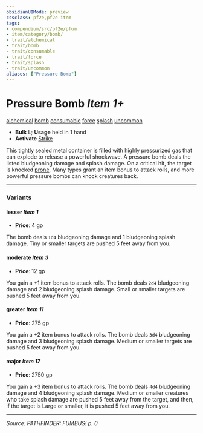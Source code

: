 ```yaml
---
obsidianUIMode: preview
cssclass: pf2e,pf2e-item
tags:
- compendium/src/pf2e/pfum
- item/category/bomb/
- trait/alchemical
- trait/bomb
- trait/consumable
- trait/force
- trait/splash
- trait/uncommon
aliases: ["Pressure Bomb"]
---
```

# Pressure Bomb *Item 1+*  
[alchemical](rules/traits/alchemical.md "Alchemical Item Trait")  [bomb](rules/traits/bomb.md "Bomb Item Trait")  [consumable](rules/traits/consumable.md "Consumable Item Trait")  [force](rules/traits/force.md "Force Energy & Element Trait")  [splash](rules/traits/splash.md "Splash Weapon Trait")  [uncommon](rules/traits/uncommon.md "Uncommon Rarity Trait")  

- **Bulk** L; **Usage** held in 1 hand
- **Activate** [Strike](rules/actions/strike.md)

This tightly sealed metal container is filled with highly pressurized gas that can explode to release a powerful shockwave. A pressure bomb deals the listed bludgeoning damage and splash damage. On a critical hit, the target is knocked [prone](rules/conditions.md#Prone). Many types grant an item bonus to attack rolls, and more powerful pressure bombs can knock creatures back.

---

### Variants

#### lesser *Item 1*

- **Price**: 4 gp

The bomb deals `1d4` bludgeoning damage and 1 bludgeoning splash damage. Tiny or smaller targets are pushed 5 feet away from you.

#### moderate *Item 3*

- **Price**: 12 gp

You gain a +1 item bonus to attack rolls. The bomb deals `2d4` bludgeoning damage and 2 bludgeoning splash damage. Small or smaller targets are pushed 5 feet away from you.

#### greater *Item 11*

- **Price**: 275 gp

You gain a +2 item bonus to attack rolls. The bomb deals `3d4` bludgeoning damage and 3 bludgeoning splash damage. Medium or smaller targets are pushed 5 feet away from you.

#### major *Item 17*

- **Price**: 2750 gp

You gain a +3 item bonus to attack rolls. The bomb deals `4d4` bludgeoning damage and 4 bludgeoning splash damage. Medium or smaller creatures who take splash damage are pushed 5 feet away from the target, and then, if the target is Large or smaller, it is pushed 5 feet away from you.

---
*Source: PATHFINDER: FUMBUS! p. 0*